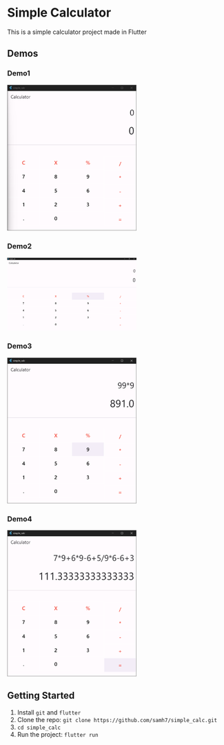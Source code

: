 # Simple Calculator

This is a simple calculator project made in Flutter

## Demos


### Demo1
<img width="300px" src="./Demos/Demo1.png"/> 

### Demo2
<img width="300px" src="./Demos/Demo2.png"/> 

### Demo3
<img width="300px" src="./Demos/Demo3.png"/> 

### Demo4
<img width="300px" src="./Demos/Demo4.png"/>



## Getting Started
1. Install `git` and `flutter`
2. Clone the repo: `git clone https://github.com/samh7/simple_calc.git`
3. `cd simple_calc`
4. Run the project: `flutter run`


